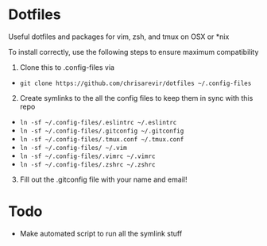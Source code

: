 # Dotfiles
Useful dotfiles and packages for vim, zsh, and tmux on OSX or *nix

To install correctly, use the following steps to ensure maximum compatibility

1. Clone this to .config-files via 
  - ```git clone https://github.com/chrisarevir/dotfiles ~/.config-files```
2. Create symlinks to the all the config files to keep them in sync with this repo
  - ```ln -sf ~/.config-files/.eslintrc ~/.eslintrc```
  - ```ln -sf ~/.config-files/.gitconfig ~/.gitconfig```
  - ```ln -sf ~/.config-files/.tmux.conf ~/.tmux.conf```
  - ```ln -sf ~/.config-files/ ~/.vim```
  - ```ln -sf ~/.config-files/.vimrc ~/.vimrc```
  - ```ln -sf ~/.config-files/.zshrc ~/.zshrc```
3. Fill out the .gitconfig file with your name and email!

# Todo
- Make automated script to run all the symlink stuff
